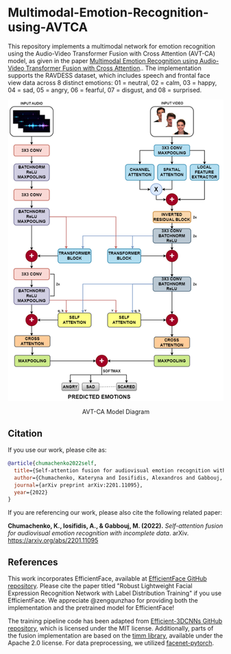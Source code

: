 # Multimodal-Emotion-Recognition-using-AVTCA

This repository implements a multimodal network for emotion recognition using the Audio-Video Transformer Fusion with Cross Attention (AVT-CA) model, as given in the paper [Multimodal Emotion Recognition using Audio-Video Transformer Fusion with Cross Attention](https://arxiv.org/pdf/2407.18552).. The implementation supports the RAVDESS dataset, which includes speech and frontal face view data across 8 distinct emotions: 01 = neutral, 02 = calm, 03 = happy, 04 = sad, 05 = angry, 06 = fearful, 07 = disgust, and 08 = surprised.

<p align="center">
<img src="https://github.com/shravan-18/AVTCA/blob/main/img/AVTCA.png" alt="drawing" height="70%"/>
</p>
<p align = "center">
AVT-CA Model Diagram
</p>

## Citation

If you use our work, please cite as:
```bibtex
@article{chumachenko2022self,
  title={Self-attention fusion for audiovisual emotion recognition with incomplete data},
  author={Chumachenko, Kateryna and Iosifidis, Alexandros and Gabbouj, Moncef},
  journal={arXiv preprint arXiv:2201.11095},
  year={2022}
}
```

If you are referencing our work, please also cite the following related paper:

**Chumachenko, K., Iosifidis, A., & Gabbouj, M. (2022).** *Self-attention fusion for audiovisual emotion recognition with incomplete data*. arXiv. https://arxiv.org/abs/2201.11095

## References

This work incorporates EfficientFace, available at [EfficientFace GitHub repository](https://github.com/zengqunzhao/EfficientFace). Please cite the paper titled "Robust Lightweight Facial Expression Recognition Network with Label Distribution Training" if you use EfficientFace. We appreciate @zengqunzhao for providing both the implementation and the pretrained model for EfficientFace!

The training pipeline code has been adapted from [Efficient-3DCNNs GitHub repository](https://github.com/okankop/Efficient-3DCNNs), which is licensed under the MIT license. Additionally, parts of the fusion implementation are based on the [timm library](https://github.com/rwightman/pytorch-image-models), available under the Apache 2.0 license. For data preprocessing, we utilized [facenet-pytorch](https://github.com/timesler/facenet-pytorch).

